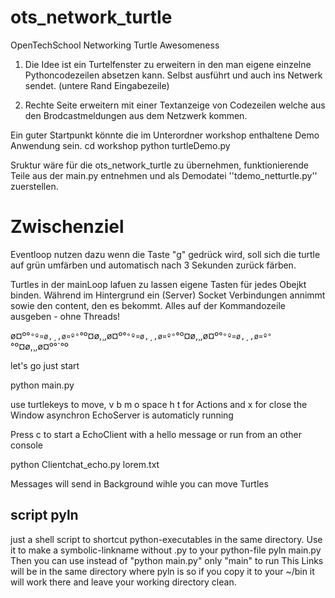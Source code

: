 ots_network_turtle
==================

OpenTechSchool Networking Turtle Awesomeness

1. Die Idee ist ein Turtelfenster zu erweitern in den man eigene einzelne 
Pythoncodezeilen absetzen kann. Selbst ausführt und auch ins Netwerk sendet. 
(untere Rand Eingabezeile)

2. Rechte Seite erweitern mit einer Textanzeige von Codezeilen welche aus den 
Brodcastmeldungen aus dem Netzwerk kommen.

Ein guter Startpunkt könnte die im Unterordner workshop enthaltene Demo Anwendung sein.
  cd workshop
  python turtleDemo.py

Sruktur wäre für die ots_network_turtle zu übernehmen, funktionierende Teile aus der main.py entnehmen und als Demodatei ''tdemo_netturtle.py'' zuerstellen.  

Zwischenziel
============

Eventloop nutzen dazu wenn die Taste "g" gedrück wird, soll sich die turtle 
auf grün umfärben und automatisch nach 3 Sekunden zurück färben.

Turtles in der mainLoop lafuen zu lassen eigene Tasten für jedes Obejkt binden.
Während im Hintergrund ein (Server) Socket Verbindungen annimmt 
sowie den content, den es bekommt.
Alles auf der Kommandozeile ausgeben - ohne Threads!


ø¤º°`°º¤ø,¸,ø¤º°`°º¤ø,¸,ø¤º°`°º¤ø,¸,ø¤º°`°º¤ø,¸,ø¤º°`°º¤ø,¸,ø¤º°`°º¤ø,¸,ø¤º°`°º

let's go 
just start 

  python main.py

use turtlekeys to move, v b m o space h t for Actions and x for close the Window
asynchron EchoServer is automaticly running

Press c to start a EchoClient with a hello message 
or run from an other console

python Clientchat_echo.py lorem.txt

Messages will send in Background wihle you can move Turtles

script pyln
-----

just a shell script to shortcut python-executables in the same directory.
Use it to make a symbolic-linkname without .py to your python-file
    pyln main.py
Then you can use instead of "python main.py" only "main" to run
This Links will be in the same directory where pyln is so if you copy it to your ~/bin it will work there and leave your working directory clean.

